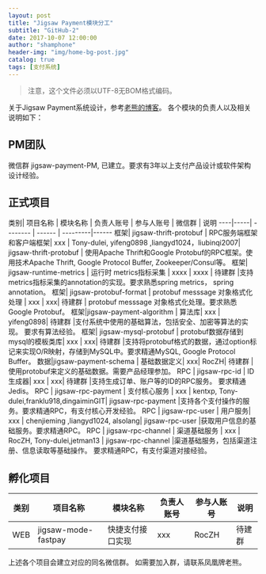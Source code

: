 ```yaml
---
layout: post 
title: "Jigsaw Payment模块分工"  
subtitle: "GitHub-2"  
date: 2017-10-07 12:00:00  
author: "shamphone"  
header-img: "img/home-bg-post.jpg"  
catalog: true  
tags: [支付系统]  
---
```


> 注意，这个文件必须以UTF-8无BOM格式编码。 

关于Jigsaw Payment系统设计，参考[老熊的博客](http://blog.lixf.cn)。
各个模块的负责人以及相关说明如下：

## PM团队

微信群 jigsaw-payment-PM, 已建立。要求有3年以上支付产品设计或软件架构设计经验。 


## 正式项目

类别| 项目名称 | 模块名称 | 负责人账号 | 参与人账号 | 微信群 | 说明
----|-----| -------- | ------ | ---------|------
框架| jigsaw-thrift-protobuf | RPC服务端框架和客户端框架| xxx | Tony-dulei, yifeng0898 ,liangyd1024，liubinqi2007| jigsaw-thrift-protobuf | 使用Apache Thrift和Google Protobuf的RPC框架。使用技术Apache Thrift, Google Protocol Buffer, Zookeeper/Consul等。
框架| jigsaw-runtime-metrics | 运行时 metrics指标采集 | xxxx | xxxx | 待建群 |支持metrics指标采集的annotation的实现。要求熟悉spring metrics， spring annotation。
框架| jigsaw-protobuf-format | protobuf messsage 对象格式化处理 | xxx | xxx| 待建群 | protobuf messsage 对象格式化处理。要求熟悉Google Protobuf。
框架|jigsaw-payment-algorithm | 算法库| xxx | yifeng0898| 待建群 |支付系统中使用的基础算法，包括安全、加密等算法的实现。 要求有算法经验。 
框架| jigsaw-mysql-protobuf | protobuf数据存储到mysql的模板类库| xxx | xxx| 待建群 |支持将protobuf格式的数据，通过option标记来实现O/R映射，存储到MySQL中。要求精通MySQL, Google Protocol Buffer。 
数据|jigsaw-payment-schema | 基础数据定义| xxx| RocZH| 待建群 |使用protobuf来定义的基础数据。需要产品经理参加。
RPC | jigsaw-rpc-id | ID生成器| xxx | xxx| 待建群 |支持生成订单、账户等的ID的RPC服务。 要求精通Jedis。
RPC | jigsaw-rpc-payment | 支付核心服务 | xxx | kentxp, Tony-dulei,franklu918,dingaiminGIT| jigsaw-rpc-payment |支持各个支付操作的服务。要求精通RPC，有支付核心开发经验。 
RPC | jigsaw-rpc-user | 用户服务| xxx | chenjieming ,liangyd1024, alsolang| jigsaw-rpc-user |获取用户信息的基础服务。要求精通RPC。
RPC | jigsaw-rpc-channel | 渠道基础服务 | xxx | RocZH, Tony-dulei,jetman13 | jigsaw-rpc-channel |渠道基础服务，包括渠道注册、信息读取等基础操作。 要求精通RPC，有支付渠道对接经验。

 
## 孵化项目

类别| 项目名称 | 模块名称 | 负责人账号 | 参与人账号 | 说明
----|-----| -------- | ------ | ---------|------
WEB | jigsaw-mode-fastpay | 快捷支付接口实现| xxx | RocZH | 待建群 |对外提供快捷支付接口

上述各个项目会建立对应的同名微信群。 如需要加入群，请联系凤凰牌老熊。